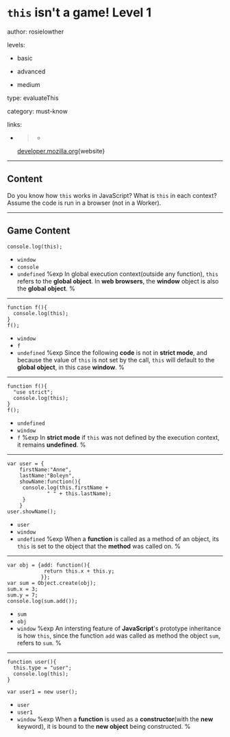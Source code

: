 # `this` isn't a game! Level 1
author: rosielowther

levels:

  - basic

  - advanced

  - medium

type: evaluateThis

category: must-know

links:

  - >-
    [developer.mozilla.org](https://developer.mozilla.org/en-US/docs/Web/JavaScript/Reference/Operators/this){website}

---
## Content

Do you know how `this` works in JavaScript? What is `this` in each context? Assume the code is run in a browser (not in a Worker).

---
## Game Content

```
console.log(this);
```
* `window`
* `console`
* `undefined`
%exp
In global execution context(outside any function), `this` refers to the **global object**. In **web browsers**, the **window** object is also the **global object**.
%
---
```
function f(){
  console.log(this);
}
f();
```
* `window`
* `f`
* `undefined`
%exp
Since the following **code** is not in **strict mode**, and because the value of `this` is not set by the call, `this` will default to the **global object**, in this case **window**.
%
---
```
function f(){
  "use strict";
  console.log(this);
}
f();
```
* `undefined`
* `window`
* `f`
%exp
In **strict mode** if `this` was not defined by the execution context, it remains **undefined**.
%
---
```
var user = {
    firstName:"Anne",
    lastName:"Boleyn",
    showName:function(){
     console.log(this.firstName +
             " " + this.lastName);
     }
    }
user.showName();
```
* `user`
* `window`
* `undefined`
%exp
When a **function** is called as a method of an object, its `this` is set to the object that the **method** was called on.
%
---
```
var obj = {add: function(){
            return this.x + this.y;
           }};
var sum = Object.create(obj);
sum.x = 3;
sum.y = 7;
console.log(sum.add());
```
* `sum`
* `obj`
* `window`
%exp
An intersting feature of **JavaScript**'s prototype inheritance is how `this`, since the function `add` was called as method the object `sum`, refers to `sum`.
%
---
```
function user(){
  this.type = "user";
  console.log(this);
}

var user1 = new user();
```
* `user`
* `user1`
* `window`
%exp
When a **function** is used as a **constructor**(with the **new** keyword), it is bound to the **new object** being constructed.
%
